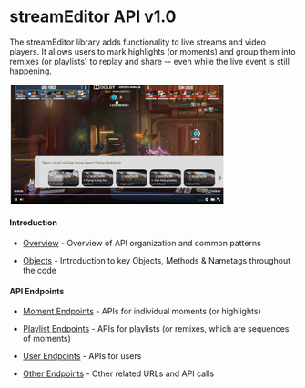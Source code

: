 <a name="top"></a>

# streamEditor API v1.0

The streamEditor library adds functionality to live streams and video players. It allows users to mark highlights (or moments) and group them into remixes (or playlists) to replay and share -- even while the live event is still happening.

<img src="/doc/v1/screenshot.png" width="75%" height="75%" />

#### Introduction

- [Overview](/doc/v1/overview.md#top) - Overview of API organization and common patterns

- [Objects](/doc/v1/objects.md#top) - Introduction to key Objects, Methods & Nametags throughout the code

#### API Endpoints

- [Moment Endpoints](/doc/v1/moments.md#top) - APIs for individual moments (or highlights)

- [Playlist Endpoints](/doc/v1/playlists.md#top) - APIs for playlists (or remixes, which are sequences of moments)

- [User Endpoints](/doc/v1/users.md#top) - APIs for users

- [Other Endpoints](/doc/v1/misc.md#top) - Other related URLs and API calls
